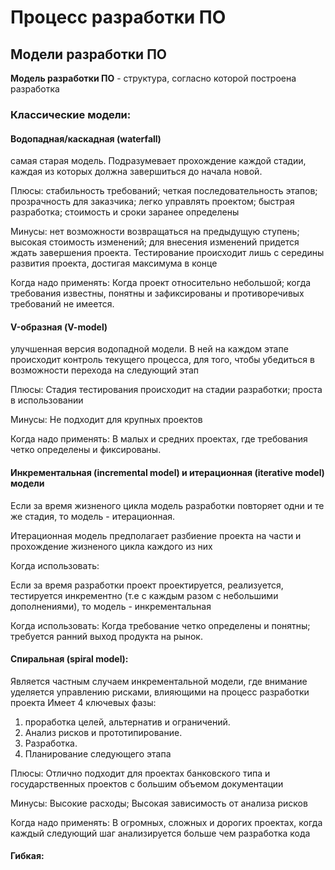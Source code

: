 # Процесс разработки ПО

## Модели разработки ПО

<strong>Модель разработки ПО</strong> - структура, согласно которой построена разработка

### Классические модели: 

#### Водопадная/каскадная (waterfall) 
самая старая модель. Подразумевает прохождение каждой стадии, каждая из которых должна завершиться до начала новой.

Плюсы:
стабильность требований; четкая последовательность этапов; прозрачность для заказчика; легко управлять проектом; быстрая разработка; стоимость и сроки заранее определены

Минусы:
нет возможности возвращаться на предыдущую ступень; высокая стоимость изменений; для внесения изменений придется ждать завершения проекта. Тестирование происходит лишь с середины развития проекта, достигая максимума в конце

Когда надо применять:
Когда проект относительно небольшой; когда требования известны, понятны и зафиксированы и противоречивых требований не имеется.


#### V-образная (V-model)

улучшенная версия водопадной модели. В ней на каждом этапе происходит контроль текущего процесса, для того, чтобы убедиться в возможности перехода на следующий этап

Плюсы:
Стадия тестирования происходит на стадии разработки; проста в использовании

Минусы: 
Не подходит для крупных проектов

Когда надо применять: 
В малых и средних проектах, где требования четко определены и фиксированы.


#### Инкрементальная (incremental model) и итерационная (iterative model) модели

Если за время жизненого цикла модель разработки повторяет одни и те же стадия, то модель - итерационная.

Итерационная модель предполагает разбиение проекта на части и прохождение жизненого цикла каждого из них

Когда использовать: 

Если за время разработки проект проектируется, реализуется, тестируется инкрементно (т.е с каждым разом с небольшими дополнениями), то модель - инкрементальная

Когда использовать:
Когда требование четко определены и понятны; требуется ранний выход продукта на рынок.


#### Спиральная (spiral model): 

Является частным случаем инкрементальной модели, где внимание уделяется управлению рисками, влияющими на процесс разработки проекта
Имеет 4 ключевых фазы: 

1) проработка целей, альтернатив и ограничений.
2) Анализ рисков и прототипирование. 
3) Разработка. 
4) Планирование следующего этапа

Плюсы: 
Отлично подходит для проектах банковского типа и государственных проектов с большим объемом документации

Минусы:
Высокие расходы; Высокая зависимость от анализа рисков

Когда надо применять:
В огромных, сложных и дорогих проектах, когда каждый следующий шаг анализируется больше чем разработка кода

#### Гибкая:
